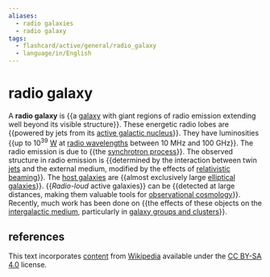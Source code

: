 ```yaml
---
aliases:
  - radio galaxies
  - radio galaxy
tags:
  - flashcard/active/general/radio_galaxy
  - language/in/English
---
```


# radio galaxy

A __radio galaxy__ is {{a [galaxy](galaxy.md) with giant regions of radio emission extending well beyond its visible structure}}. These energetic radio lobes are {{powered by jets from its [active galactic nucleus](active%20galactic%20nucleus.md)}}. They have luminosities {{up to 10<sup>39</sup> [W](watt.md) at [radio wavelengths](radio%20wave.md) between 10 MHz and 100 GHz}}. The radio emission is due to {{the [synchrotron process](synchrotron%20radiation.md)}}. The observed structure in radio emission is {{determined by the interaction between twin [jets](astrophysical%20jet.md#relativistic%20jet) and the external medium, modified by the effects of [relativistic beaming](relativistic%20beaming.md)}}. The [host galaxies](active%20galactic%20nucleus.md) are {{almost exclusively large [elliptical galaxies](elliptical%20galaxy.md)}}. {{_Radio-loud_ active galaxies}} can be {{detected at large distances, making them valuable tools for [observational cosmology](observational%20cosmology.md)}}. Recently, much work has been done on {{the effects of these objects on the [intergalactic medium](warm–hot%20intergalactic%20medium.md), particularly in [galaxy groups and clusters](galaxy%20groups%20and%20clusters.md)}}. <!--SR:!2024-09-08,17,290!2024-11-06,60,310!2024-10-04,29,250!2024-10-01,33,270!2024-10-16,43,290!2024-10-03,30,270!2024-09-30,30,270!2024-09-08,17,290!2024-10-10,38,270-->

## references

This text incorporates [content](https://en.wikipedia.org/wiki/radio_galaxy) from [Wikipedia](Wikipedia.md) available under the [CC BY-SA 4.0](https://creativecommons.org/licenses/by-sa/4.0/) license.
